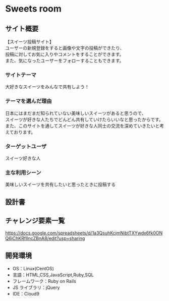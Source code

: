 # Sweets room

## サイト概要

【スイーツ投稿サイト】  
ユーザーの新規登録をすると画像や文字の投稿ができたり、  
投稿に対してお気に入りやコメントをすることができます。  
また、気になったユーザーをフォローすることもできます。

### サイトテーマ

大好きなスイーツをみんなで共有しよう！

### テーマを選んだ理由

日本にはまだまだ知られていない美味しいスイーツがあると思うので、  
スイーツが好きな人たちでどんどん共有していけたらいいなと思ったからです。  
また、このサイトを通してスイーツが好きな人同士の交流を深めていきたいと考えております。

### ターゲットユーザ

スイーツ好きな人

### 主な利用シーン

美味しいスイーツを共有したいと思ったときに投稿する



## 設計書



## チャレンジ要素一覧

https://docs.google.com/spreadsheets/d/1a3QsuhKcjmNibtTXYwdx6fk0ONQ6jChKRfIlncZBnA8/edit?usp=sharing

## 開発環境

- OS：Linux(CentOS)
- 言語：HTML,CSS,JavaScript,Ruby,SQL
- フレームワーク：Ruby on Rails
- JS ライブラリ：jQuery
- IDE：Cloud9

